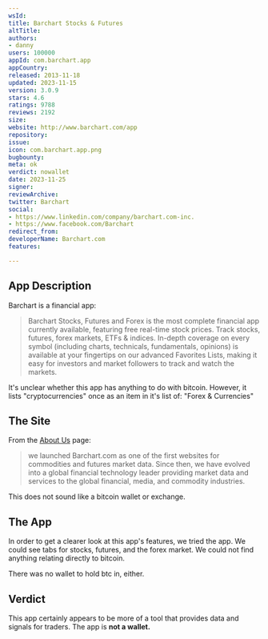```yaml
---
wsId: 
title: Barchart Stocks & Futures
altTitle: 
authors:
- danny
users: 100000
appId: com.barchart.app
appCountry: 
released: 2013-11-18
updated: 2023-11-15
version: 3.0.9
stars: 4.6
ratings: 9788
reviews: 2192
size: 
website: http://www.barchart.com/app
repository: 
issue: 
icon: com.barchart.app.png
bugbounty: 
meta: ok
verdict: nowallet
date: 2023-11-25
signer: 
reviewArchive: 
twitter: Barchart
social:
- https://www.linkedin.com/company/barchart.com-inc.
- https://www.facebook.com/Barchart
redirect_from: 
developerName: Barchart.com
features: 

---
```


## App Description

Barchart is a financial app:

> Barchart Stocks, Futures and Forex is the most complete financial app currently available, featuring free real-time stock prices. Track stocks, futures, forex markets, ETFs & indices. In-depth coverage on every symbol (including charts, technicals, fundamentals, opinions) is available at your fingertips on our advanced Favorites Lists, making it easy for investors and market followers to track and watch the markets.

It's unclear whether this app has anything to do with bitcoin. However, it lists "cryptocurrencies" once as an item in it's list of: "Forex & Currencies"


## The Site

From the [About Us](https://www.barchart.com/solutions/company/about) page:

> we launched Barchart.com as one of the first websites for commodities and futures market data. Since then, we have evolved into a global financial technology leader providing market data and services to the global financial, media, and commodity industries.

This does not sound like a bitcoin wallet or exchange.

## The App

In order to get a clearer look at this app's features, we tried the app. We could see tabs for stocks, futures, and the forex market. We could not find anything relating directly to bitcoin.

There was no wallet to hold btc in, either.

## Verdict

This app certainly appears to be more of a tool that provides data and signals for traders. The app is **not a wallet.**
